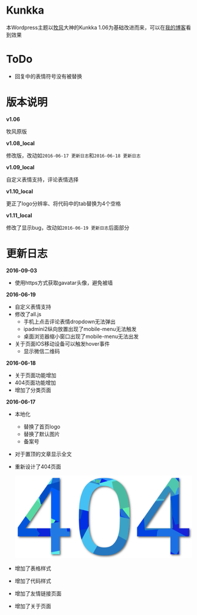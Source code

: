 # Kunkka
本Wordpress主题以[牧风](https://mufeng.me/)大神的Kunkka 1.06为基础改进而来，可以在[我的博客](http://agatelee.cn)看到效果



# ToDo

* 回复中的表情符号没有被替换


# 版本说明

**v1.06**

牧风原版

**v1.08_local**

修改版，改动如`2016-06-17 更新日志`和`2016-06-18 更新日志`

**v1.09_local**

自定义表情支持，评论表情选择


**v1.10_local**

更正了logo分辨率、将代码中的tab替换为4个空格

**v1.11_local**

修改了显示bug，改动如`2016-06-19 更新日志`后面部分




# 更新日志
**2016-09-03**
* 使用https方式获取gavatar头像，避免被墙

**2016-06-19**

* 自定义表情支持
* 修改了all.js
  * 手机上点击评论表情dropdown无法弹出
  * ipadmini2纵向放置出现了mobile-menu无法触发
  * 桌面浏览器缩小窗口出现了mobile-menu无法出发
* 关于页面IOS移动设备可以触发hover事件
  * 显示微信二维码


**2016-06-18**

* 关于页面功能增加
* 404页面功能增加
* 增加了分类页面


**2016-06-17**

* 本地化
  * 替换了首页logo
  * 替换了默认图片
  * 备案号
* 对于置顶的文章显示全文
* 重新设计了404页面

  ![](public/images/404.png)
* 增加了表格样式
* 增加了代码样式
* 增加了友情链接页面
* 增加了关于页面
